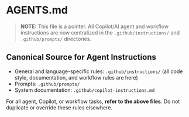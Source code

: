 <!-- file: .github/AGENTS.md -->
# AGENTS.md

> **NOTE:** This file is a pointer. All Copilot/AI agent and workflow instructions are now centralized in the `.github/instructions/` and `.github/prompts/` directories.

## Canonical Source for Agent Instructions

- General and language-specific rules: `.github/instructions/` (all code style, documentation, and workflow rules are here)
- Prompts: `.github/prompts/`
- System documentation: `.github/copilot-instructions.md`

For all agent, Copilot, or workflow tasks, **refer to the above files**. Do not duplicate or override these rules elsewhere.
